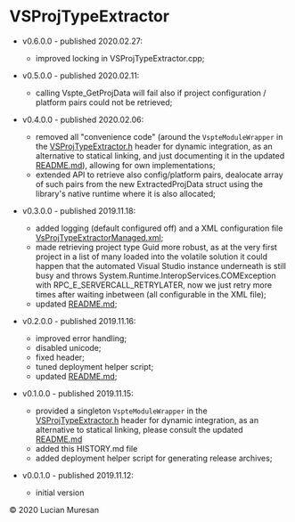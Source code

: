# VSProjTypeExtractor

* v0.6.0.0 - published 2020.02.27:
	 - improved locking in VSProjTypeExtractor.cpp;

* v0.5.0.0 - published 2020.02.11:
	 - calling Vspte_GetProjData will fail also if project configuration / platform pairs could not be retrieved;

* v0.4.0.0 - published 2020.02.06:
	 - removed all "convenience code" (around the `VspteModuleWrapper` in the
	 [VSProjTypeExtractor.h](https://github.com/lucianm/VSProjTypeExtractor/blob/master/VSProjTypeExtractor/VSProjTypeExtractor.h)
	 header for dynamic integration, as an alternative to statical linking, and just documenting it in the updated
	 [README.md](https://github.com/lucianm/VSProjTypeExtractor/blob/master/README.md)), allowing for own implementations;
	 - extended API to retrieve also config/platform pairs, dealocate array of such pairs from the new ExtractedProjData struct
	 using the library's native runtime where it is also allocated;

* v0.3.0.0 - published 2019.11.18:
	 - added logging (default configured off) and a XML configuration file [VsProjTypeExtractorManaged.xml](https://github.com/lucianm/VSProjTypeExtractor/blob/master/VSProjTypeExtractorManaged/VsProjTypeExtractorManaged.xml);
	 - made retrieving project type Guid more robust, as at the very first project in a list of many loaded into the volatile
	 solution it could happen that the automated Visual Studio instance underneath is still busy and throws
	 System.Runtime.InteropServices.COMException with RPC_E_SERVERCALL_RETRYLATER, now we just retry more times after waiting
	 inbetween (all configurable in the XML file);
	 - updated [README.md](https://github.com/lucianm/VSProjTypeExtractor/blob/master/README.md);

* v0.2.0.0 - published 2019.11.16:
	 - improved error handling;
	 - disabled unicode;
	 - fixed header;
	 - tuned deployment helper script;
	 - updated [README.md](https://github.com/lucianm/VSProjTypeExtractor/blob/master/README.md);

* v0.1.0.0 - published 2019.11.15:
	 - provided a singleton `VspteModuleWrapper` in the
	 [VSProjTypeExtractor.h](https://github.com/lucianm/VSProjTypeExtractor/blob/master/VSProjTypeExtractor/VSProjTypeExtractor.h)
	 header for dynamic integration, as an alternative to statical linking, please consult the updated
	 [README.md](https://github.com/lucianm/VSProjTypeExtractor/blob/master/README.md)
	 - added this HISTORY.md file
	 - added deployment helper script for generating release archives;

* v0.0.1.0 - published 2019.11.12:
	 - initial version

© 2020 Lucian Muresan
